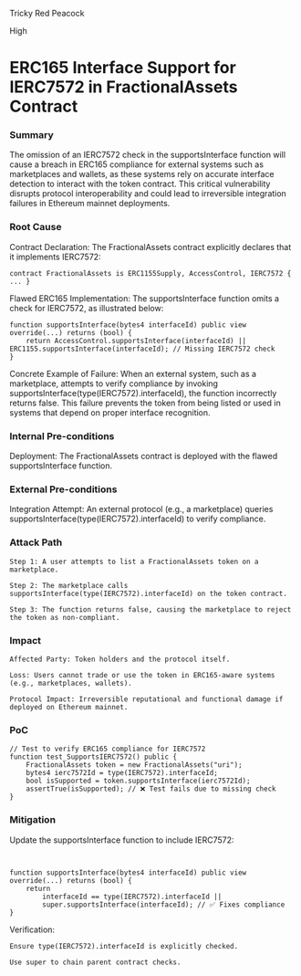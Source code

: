 Tricky Red Peacock

High

# ERC165 Interface Support for IERC7572 in FractionalAssets Contract

### Summary

The omission of an IERC7572 check in the supportsInterface function will cause a breach in ERC165 compliance for external systems such as marketplaces and wallets, as these systems rely on accurate interface detection to interact with the token contract. This critical vulnerability disrupts protocol interoperability and could lead to irreversible integration failures in Ethereum mainnet deployments.

### Root Cause

Contract Declaration:
The FractionalAssets contract explicitly declares that it implements IERC7572:
```solidity
contract FractionalAssets is ERC1155Supply, AccessControl, IERC7572 { ... }
```
Flawed ERC165 Implementation:
The supportsInterface function omits a check for IERC7572, as illustrated below:
```solidity
function supportsInterface(bytes4 interfaceId) public view override(...) returns (bool) {
    return AccessControl.supportsInterface(interfaceId) || ERC1155.supportsInterface(interfaceId); // Missing IERC7572 check
}
```
Concrete Example of Failure:
When an external system, such as a marketplace, attempts to verify compliance by invoking supportsInterface(type(IERC7572).interfaceId), the function incorrectly returns false. This failure prevents the token from being listed or used in systems that depend on proper interface recognition.

### Internal Pre-conditions

Deployment: The FractionalAssets contract is deployed with the flawed supportsInterface function.

### External Pre-conditions

Integration Attempt: An external protocol (e.g., a marketplace) queries supportsInterface(type(IERC7572).interfaceId) to verify compliance.

### Attack Path

    Step 1: A user attempts to list a FractionalAssets token on a marketplace.

    Step 2: The marketplace calls supportsInterface(type(IERC7572).interfaceId) on the token contract.

    Step 3: The function returns false, causing the marketplace to reject the token as non-compliant.

### Impact

    Affected Party: Token holders and the protocol itself.

    Loss: Users cannot trade or use the token in ERC165-aware systems (e.g., marketplaces, wallets).

    Protocol Impact: Irreversible reputational and functional damage if deployed on Ethereum mainnet.

### PoC

```solidity 
// Test to verify ERC165 compliance for IERC7572
function test_SupportsIERC7572() public {
    FractionalAssets token = new FractionalAssets("uri");
    bytes4 ierc7572Id = type(IERC7572).interfaceId;
    bool isSupported = token.supportsInterface(ierc7572Id);
    assertTrue(isSupported); // ❌ Test fails due to missing check
}
```

### Mitigation

Update the supportsInterface function to include IERC7572:
```solidity


function supportsInterface(bytes4 interfaceId) public view override(...) returns (bool) {
    return 
        interfaceId == type(IERC7572).interfaceId || 
        super.supportsInterface(interfaceId); // ✅ Fixes compliance
}
```
Verification:

    Ensure type(IERC7572).interfaceId is explicitly checked.

    Use super to chain parent contract checks.
